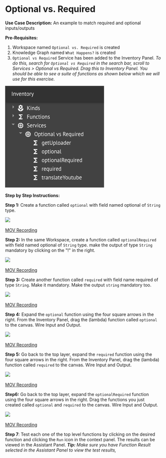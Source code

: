 # Optional vs. Required

**Use Case Description:** An example to match required and optional inputs/outputs

**Pre-Requisites:**

1. Workspace named `Optional vs. Required` is created
2. Knowledge Graph named `What Happens?` is created
3. `Optional vs Required` Service has been added to the Inventory Panel.  _To do this, search for `Optional vs Required` in the search bar, scroll to Services &gt; Optional vs Required. Drag this to Inventory Panel. You should be able to see a suite of functions  as shown below  which we will use for this exercise._

![](../../../.gitbook/assets/image%20%287%29.png)

**Step by Step Instructions:**

**Step 1:** Create a function called `optional` with field named optional of `String` type. 

![](https://maanaimages.blob.core.windows.net/maana-q-documentation/QTraining_lessons/OptionalVsRequired/Gifs/OptionalVsRequired_Step1.gif)



[MOV Recording](https://maanaimages.blob.core.windows.net/maana-q-documentation/QTraining_lessons/OptionalVsRequired/videos/OptionalVsRequired_Step1.mov) 

**Step 2:** In the same Workspace, create a function called `optionalRequired` with field named optional of `String` type. make the output of type `String` mandatory by clicking on the "!" in the right.

![](https://maanaimages.blob.core.windows.net/maana-q-documentation/QTraining_lessons/OptionalVsRequired/Gifs/OptionalVsRequired_Step2.gif)

[MOV Recording](https://maanaimages.blob.core.windows.net/maana-q-documentation/QTraining_lessons/OptionalVsRequired/videos/OptionalVsRequired_Step2.mov)  

**Step 3:** Create another function called `required` with field name required of type `String`. Make it mandatory. Make the output `string` mandatory too.

![](https://maanaimages.blob.core.windows.net/maana-q-documentation/QTraining_lessons/OptionalVsRequired/Gifs/OptionalVsRequired_Step3.gif)

[MOV Recording](https://maanaimages.blob.core.windows.net/maana-q-documentation/QTraining_lessons/OptionalVsRequired/videos/OptionalVsRequired_Step3.mov)

**Step 4:** Expand the `optional` function using the four square arrows in the right. From the Inventory Panel, drag the \(lambda\) function called  `optional` to the canvas. Wire Input and Output.

![](https://maanaimages.blob.core.windows.net/maana-q-documentation/QTraining_lessons/OptionalVsRequired/Gifs/OptionalVsRequired_Step4.gif)

[MOV Recording](https://maanaimages.blob.core.windows.net/maana-q-documentation/QTraining_lessons/OptionalVsRequired/videos/OptionalVsRequired_Step4.mov)

**Step 5:** Go back to the top layer, expand the `required` function using the four square arrows in the right. From the Inventory Panel, drag the \(lambda\) function called `required` to the canvas. Wire Input and Output.

![](https://maanaimages.blob.core.windows.net/maana-q-documentation/QTraining_lessons/OptionalVsRequired/Gifs/OptionalVsRequired_Step5.gif)

[MOV Recording](https://maanaimages.blob.core.windows.net/maana-q-documentation/QTraining_lessons/OptionalVsRequired/videos/OptionalVsRequired_Step5.mov)

**Step6:** Go back to the top layer, expand the `optionalRequired` function using the four square arrows in the right. Drag the functions you just created called `optional` and `required` to the canvas. Wire Input and Output.

![](https://maanaimages.blob.core.windows.net/maana-q-documentation/QTraining_lessons/OptionalVsRequired/Gifs/OptionalVsRequired_Step6.gif)

[MOV Recording](https://maanaimages.blob.core.windows.net/maana-q-documentation/QTraining_lessons/OptionalVsRequired/videos/OptionalVsRequired_Step6.mov)

**Step 7**: Test each one of the top level functions by clicking on the desired function and clicking  the `Run` icon in the context panel. The results can be viewed in the Assistant Panel. _**Tip:** Make sure you have Function Result selected in the Assistant Panel to view the test results,_



